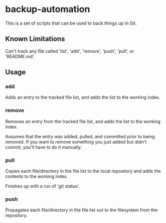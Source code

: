 # backup-automation

This is a set of scripts that can be used to back things up in Git.

## Known Limitations

Can't track any file called 'list', 'add', 'remove', 'push', 'pull', or 'README.md'.

## Usage

### add

Adds an entry to the tracked file list, and adds the list to the working index.

### remove

Removes an entry from the tracked file list, and adds the list to the working index.

Assumes that the entry was added, pulled, and committed prior to being removed. If you want to remove something you just added but didn't commit, you'll have to do it manually.

### pull

Copies each file/directory in the file list to the local repository and adds the contents to the working index.

Finishes up with a run of 'git status'.

### push

Propagates each file/directory in the file list out to the filesystem from the repository.

